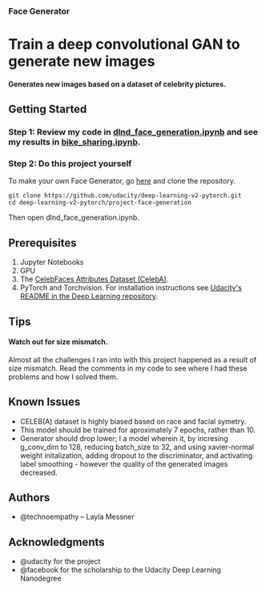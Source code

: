 ### Face Generator
# Train a deep convolutional GAN to generate new images

#### Generates new images based on a dataset of celebrity pictures.
## Getting Started
### Step 1: Review my code in [dlnd_face_generation.ipynb](https://github.com/technoempathy/face-generator/blob/master/dlnd_face_generation.ipynb "Title") and see my results in [bike_sharing.ipynb](https://github.com/technoempathy/bike_sharing/blob/master/bike_sharing.ipynb "Title").

### Step 2: Do this project yourself
To make your own Face Generator, go [here](https://github.com/udacity/deep-learning-v2-pytorch "Title") and clone the repository.
```
git clone https://github.com/udacity/deep-learning-v2-pytorch.git
cd deep-learning-v2-pytorch/project-face-generation
```
Then open dlnd_face_generation.ipynb. 

## Prerequisites
1. Jupyter Notebooks
2. GPU
3. The [CelebFaces Attributes Dataset (CelebA)](http://mmlab.ie.cuhk.edu.hk/projects/CelebA.html). 
4. PyTorch and Torchvision. For installation instructions see [Udacity's README in the Deep Learning repository](https://github.com/udacity/deep-learning-v2-pytorch "Title").

## Tips
#### Watch out for size mismatch. 
Almost all the challenges I ran into with this project happened as a result of size mismatch. Read the comments in my code to see where I had these problems and how I solved them.

## Known Issues
* CELEB(A) dataset is highly biased based on race and facial symetry. 
* This model should be trained for aproximately 7 epochs, rather than 10.
* Generator should drop lower; I a model wherein it, by incresing g_conv_dim to 128, reducing batch_size to 32, and using xavier-normal weight initalization, adding dropout to the discriminator, and activating label smoothing - however the quality of the generated images decreased.

## Authors
- @technoempathy – Layla Messner 

## Acknowledgments
-	@udacity for the project
-	@facebook for the scholarship to the Udacity Deep Learning Nanodegree
